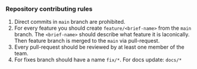### Repository contributing rules
1. Direct commits in `main` branch are prohibited.
2. For every feature you should create `feature/<brief-name>` from the `main` branch. The `<brief-name>` should describe what feature it is laconically. Then feature branch is merged to the `main` via pull-request.
3. Every pull-request should be reviewed by at least one member of the team.
4. For fixes branch should have a name `fix/*`. For docs update: `docs/*`